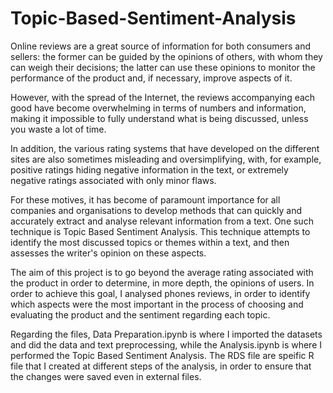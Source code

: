 # Topic-Based-Sentiment-Analysis
Online reviews are a great source of information for both consumers and sellers: the former can be guided by the opinions of others, with whom they can weigh their decisions; the latter can use these opinions to monitor the performance of the product and, if necessary, improve aspects of it. 

However, with the spread of the Internet, the reviews accompanying each good have become overwhelming in terms of numbers and information, making it impossible to fully understand what is being discussed, unless you waste a lot of time. 

In addition, the various rating systems that have developed on the different sites are also sometimes misleading and oversimplifying, with, for example, positive ratings hiding negative information in the text, or extremely negative ratings associated with only minor flaws. 

For these motives, it has become of paramount importance for all companies and organisations to develop methods that can quickly and accurately extract and analyse relevant information from a text. One such technique is Topic Based Sentiment Analysis. This technique attempts to identify the most discussed topics or themes within a text, and then assesses the writer's opinion on these aspects.

The aim of this project is to go beyond the average rating associated with the product in order to determine, in more depth, the opinions of users. In order to achieve this goal, I analysed phones reviews, in order to identify which aspects were the most important in the process of choosing and evaluating the product and the sentiment regarding each topic.

Regarding the files, Data Preparation.ipynb is where I imported the datasets and did the data and text preprocessing, while the Analysis.ipynb is where I performed the Topic Based Sentiment Analysis.
The RDS file are speific R file that I created at different steps of the analysis, in order to ensure that the changes were saved even in external files.
